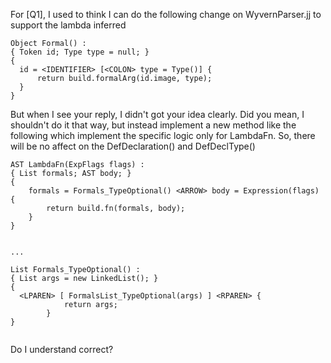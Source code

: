 For [Q1], I used to think I can do the following change on WyvernParser.jj to support the lambda inferred
```
Object Formal() :
{ Token id; Type type = null; }
{
  id = <IDENTIFIER> [<COLON> type = Type()] {
      return build.formalArg(id.image, type);
  }
}
```

But when I see your reply, I didn't got your idea clearly. Did you mean, I shouldn't do it that way, but instead implement a new method like the following which implement the specific logic only for LambdaFn. So, there will be no affect on the DefDeclaration() and DefDeclType()
```
AST LambdaFn(ExpFlags flags) :
{ List formals; AST body; }
{
    formals = Formals_TypeOptional() <ARROW> body = Expression(flags) {
        return build.fn(formals, body);
    }
}


...

List Formals_TypeOptional() :
{ List args = new LinkedList(); }
{
  <LPAREN> [ FormalsList_TypeOptional(args) ] <RPAREN> {
			return args;
		}
}


```

Do I understand correct?
